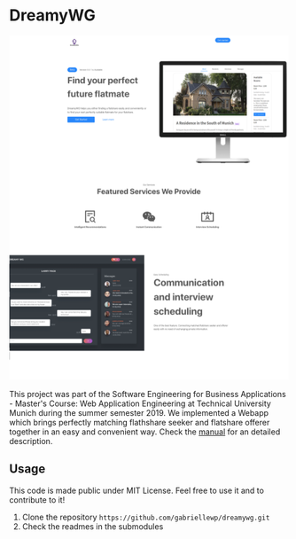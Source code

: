 # DreamyWG

![screenshot.png](data/screenshot.png "screenshot.png")

This project was part of the Software Engineering for Business Applications - Master's Course: Web Application Engineering at Technical University Munich during the summer semester 2019.
We implemented a Webapp which brings perfectly matching flathshare seeker and flatshare offerer together in an easy and convenient way. 
Check the [manual](data/manual.pdf) for an detailed description. 

## Usage
This code is made public under MIT License. Feel free to use it and to contribute to it!
1. Clone the repository ```https://github.com/gabriellewp/dreamywg.git```
2. Check the readmes in the submodules

